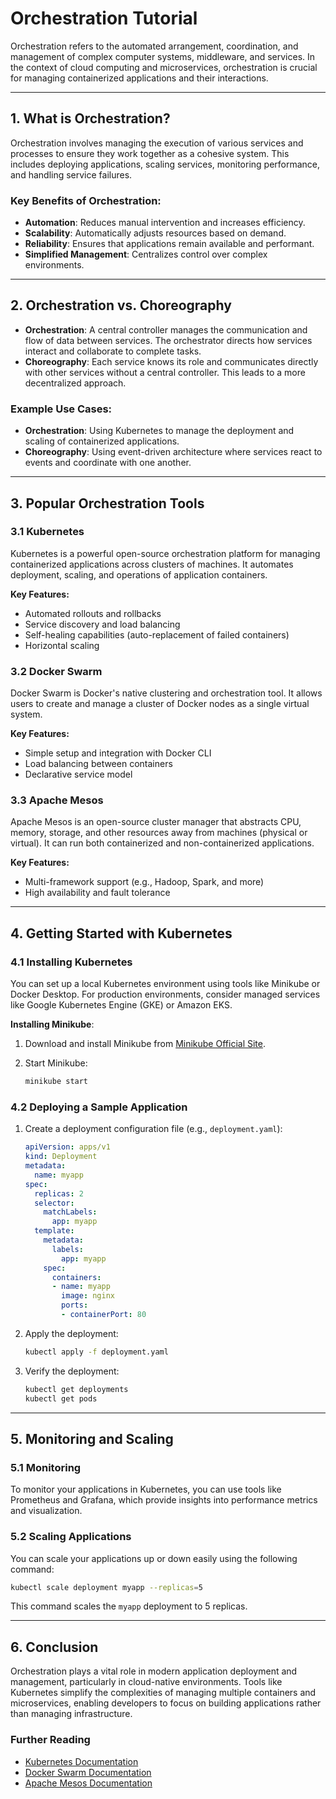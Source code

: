 
# Orchestration Tutorial

Orchestration refers to the automated arrangement, coordination, and management of complex computer systems, middleware, and services. In the context of cloud computing and microservices, orchestration is crucial for managing containerized applications and their interactions.

---

## 1. What is Orchestration?

Orchestration involves managing the execution of various services and processes to ensure they work together as a cohesive system. This includes deploying applications, scaling services, monitoring performance, and handling service failures.

### Key Benefits of Orchestration:

- **Automation**: Reduces manual intervention and increases efficiency.
- **Scalability**: Automatically adjusts resources based on demand.
- **Reliability**: Ensures that applications remain available and performant.
- **Simplified Management**: Centralizes control over complex environments.

---

## 2. Orchestration vs. Choreography

- **Orchestration**: A central controller manages the communication and flow of data between services. The orchestrator directs how services interact and collaborate to complete tasks.
- **Choreography**: Each service knows its role and communicates directly with other services without a central controller. This leads to a more decentralized approach.

### Example Use Cases:

- **Orchestration**: Using Kubernetes to manage the deployment and scaling of containerized applications.
- **Choreography**: Using event-driven architecture where services react to events and coordinate with one another.

---

## 3. Popular Orchestration Tools

### 3.1 Kubernetes

Kubernetes is a powerful open-source orchestration platform for managing containerized applications across clusters of machines. It automates deployment, scaling, and operations of application containers.

**Key Features:**
- Automated rollouts and rollbacks
- Service discovery and load balancing
- Self-healing capabilities (auto-replacement of failed containers)
- Horizontal scaling

### 3.2 Docker Swarm

Docker Swarm is Docker's native clustering and orchestration tool. It allows users to create and manage a cluster of Docker nodes as a single virtual system.

**Key Features:**
- Simple setup and integration with Docker CLI
- Load balancing between containers
- Declarative service model

### 3.3 Apache Mesos

Apache Mesos is an open-source cluster manager that abstracts CPU, memory, storage, and other resources away from machines (physical or virtual). It can run both containerized and non-containerized applications.

**Key Features:**
- Multi-framework support (e.g., Hadoop, Spark, and more)
- High availability and fault tolerance

---

## 4. Getting Started with Kubernetes

### 4.1 Installing Kubernetes

You can set up a local Kubernetes environment using tools like Minikube or Docker Desktop. For production environments, consider managed services like Google Kubernetes Engine (GKE) or Amazon EKS.

**Installing Minikube**:

1. Download and install Minikube from [Minikube Official Site](https://minikube.sigs.k8s.io/docs/start/).
2. Start Minikube:

   ```bash
   minikube start
   ```

### 4.2 Deploying a Sample Application

1. Create a deployment configuration file (e.g., `deployment.yaml`):

   ```yaml
   apiVersion: apps/v1
   kind: Deployment
   metadata:
     name: myapp
   spec:
     replicas: 2
     selector:
       matchLabels:
         app: myapp
     template:
       metadata:
         labels:
           app: myapp
       spec:
         containers:
         - name: myapp
           image: nginx
           ports:
           - containerPort: 80
   ```

2. Apply the deployment:

   ```bash
   kubectl apply -f deployment.yaml
   ```

3. Verify the deployment:

   ```bash
   kubectl get deployments
   kubectl get pods
   ```

---

## 5. Monitoring and Scaling

### 5.1 Monitoring

To monitor your applications in Kubernetes, you can use tools like Prometheus and Grafana, which provide insights into performance metrics and visualization.

### 5.2 Scaling Applications

You can scale your applications up or down easily using the following command:

```bash
kubectl scale deployment myapp --replicas=5
```

This command scales the `myapp` deployment to 5 replicas.

---

## 6. Conclusion

Orchestration plays a vital role in modern application deployment and management, particularly in cloud-native environments. Tools like Kubernetes simplify the complexities of managing multiple containers and microservices, enabling developers to focus on building applications rather than managing infrastructure.

### Further Reading

- [Kubernetes Documentation](https://kubernetes.io/docs/home/)
- [Docker Swarm Documentation](https://docs.docker.com/engine/swarm/)
- [Apache Mesos Documentation](http://mesos.apache.org/documentation/latest/)
